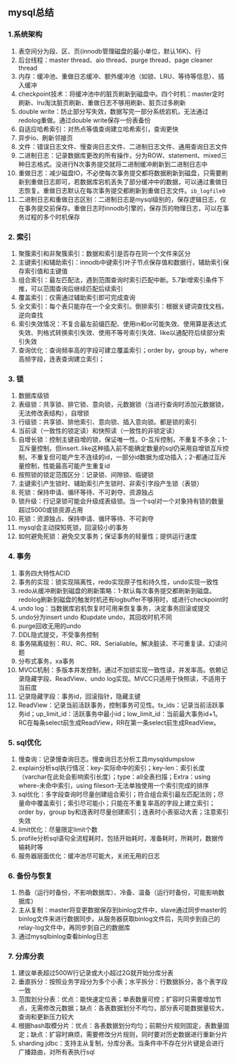## mysql总结

### 1.系统架构

1. 表空间分为段、区、页(innodb管理磁盘的最小单位，默认16K)、行
2. 后台线程：master thread、aio thread、purge thread、page cleaner thread
3. 内存：缓冲池、重做日志缓冲、额外缓冲池（如锁、LRU、等待等信息）、插入缓冲
4. checkpoint技术：将缓冲池中的脏页刷新到磁盘中。四个时机：master定时刷新、lru淘汰脏页刷新、重做日志不够用刷新、脏页过多刷新
5. double write：防止部分写失效，数据写完一部分系统宕机，无法通过redolog重做。通过double write保存一份表备份
6. 自适应哈希索引：对热点等值查询建立哈希索引，查询更快
7. 异步io、刷新邻接页
8. 文件：错误日志文件、慢查询日志文件、二进制日志文件、通用查询日志文件
9. 二进制日志：记录数据库更改的所有操作，分为ROW、statement、mixed三种日志格式。没进行N次事务提交就将二进制缓冲刷新到二进制日志中
10. 重做日志：减少磁盘IO，不必使每次事务提交都将数据刷新到磁盘，只需要刷新到重做日志即可，若数据库宕机丢失了部分缓冲中的数据，可以通过重做日志恢复。重做日志默认在每次事务提交都刷新到重做日志文件。`ib_logfile0`
11. 二进制日志和重做日志区别：二进制日志是mysql级别的，保存逻辑日志，仅在事务提交前保存。重做日志时innodb引擎的，保存页的物理日志，可以在事务过程的多个时机保存

### 2. 索引

1. 聚簇索引和非聚簇索引：数据和索引是否存在同一个文件来区分
2. 主键索引和辅助索引：innodb中键索引叶子节点保存值和数据行，辅助索引保存索引值和主键值
3. 组合索引：最左匹配法，遇到范围查询时索引匹配中断。5.7新增索引条件下推，可以范围查询后继续匹配后续索引
4. 覆盖索引：仅需通过辅助索引即可完成查询
5. 全文索引：每个表只能存在一个全文索引。倒排索引：根据关键词查找文档，逆向查找
6. 索引失效情况：不复合最左前缀匹配、使用in和or可能失效、使用算是表达式失效、列格式转换索引失效、使用不等号索引失效、like以通配符后续部分索引失效
7. 查询优化：查询频率高的字段可建立覆盖索引；order by，group by，where高频字段，连表查询建立索引；

### 3. 锁

1. 数据库级锁
2. 表级锁：共享锁、排它锁、意向锁，元数据锁（当进行查询时添加元数据锁，无法修改表结构），自增锁
3. 行级锁：共享锁、排他索引、意向锁、插入意向锁。都是锁的索引
4. 当前读（一致性的锁定读）和快照读（一致性的非锁定读）
5. 自增长锁：控制主键自增的锁，保证唯一性。0-互斥控制，不重复不多余；1-互斥量控制，但insert..like这种插入前不能确定数量的sql仍采用自增锁互斥控制，不重复但可能产生不连续的id，一部分id数据为成功插入；2-都通过互斥量控制，性能最高可能产生重复id
6. 按照锁的锁定范围区分：记录锁、间隙锁、临键锁
7. 主键索引产生锁时、辅助索引产生锁时、非索引字段产生锁（表锁）
8. 死锁：保持申请、循环等待、不可剥夺、资源独占
9. 锁升级：行记录锁可能会升级成表级锁。当一个sql对一个对象持有锁的数量超过5000或锁资源占用
10. 死锁：资源独占、保持申请、循环等待、不可剥夺
11. mysql会主动探知死锁，回滚较小的事务
12. 如何避免死锁：避免交叉事务；保证事务的轻量性；提供运行速度

### 4. 事务

1. 事务四大特性ACID
2. 事务的实现：锁实现隔离性，redo实现原子性和持久性，undo实现一致性
3. redo从缓冲刷新到磁盘的刷新策略：1-默认每次事务提交都刷新到磁盘。redolog刷新到磁盘的触发时机还有logbuffer不够用时，或进行checkpoint时
4. undo log：当数据库宕机恢复时可用来恢复事务，决定事务回滚或提交
5. undo分为insert undo 和update undo，其回收时机不同
6. purge回收无用的undo
7. DDL隐式提交，不受事务控制
8. 事务隔离级别：RU、RC、RR、Serialiable。解决脏读、不可重复读、幻读问题
9. 分布式事务，xa事务
10. MVCC机制：多版本并发控制，通过不加锁实现一致性读，并发率高。依赖记录隐藏字段、ReadView、undo log实现。MVCC只适用于快照读，不适用于当前度
11. 记录隐藏字段：事务id，回滚指针，隐藏主键
12. ReadView：记录当前活跃事务，控制事务可见性。tx_ids：记录当前活跃事务id；up_limit_id：活跃事务中最小id；low_limit_id：当前最大事务id+1。RC在每条select前生成ReadView，RR在第一条select前生成ReadView。

### 5. sql优化

1. 慢查询：记录慢查询日志。慢查询日志分析工具mysqldumpslow
2. explain分析sql执行情况：key-实际命中的索引；key-len：索引长度（varchar在此处会影响索引长度）；type：all全表扫描；Extra：using where-未命中索引，using filesort-无法单独使用一个索引完成的排序
3. sql优化：多字段查询时尽量创建组合索引；符合组合索引最左匹配法则；尽量命中覆盖索引；索引尽可能小；只能在不重复率高的字段上建立索引；order by，group by和连表时尽量创建索引；连表时小表驱动大表；注意索引失效
4. limit优化：尽量限定limit个数
5. profile分析sql语句全流程耗时，包括开始耗时，准备耗时，所耗时，数据传输耗时等
6. 服务器层面优化：缓冲池尽可能大，关闭无用的日志

### 6. 备份与恢复

1. 热备（运行时备份，不影响数据库）、冷备、温备（运行时备份，可能影响数据库）
2. 主从复制：master将变更数据保存到binlog文件中，slave通过同步master的binlog文件来进行数据同步。从服务器获取binlog文件后，先同步到自己的relay-log文件中，再同步到自己的数据库
3. 通过mysqlbinlog查看binlog日志

### 7. 分库分表

1. 建议单表超过500W行记录或大小超过2G就开始分库分表
2. 垂直拆分：按照业务字段分为多个小表；水平拆分：行数据拆分，各个表字段一致
3. 范围划分分表：优点：能快速定位表；单表数量可控；扩容时只需要增加节点，无需修改元数据；缺点：各表数据划分不均匀，部分表可能数据量较大，查询和更新压力较大
4. 根据hash取模分片：优点：各表数据划分均匀；前期分片规则固定，表数量固定；缺点：扩容时麻烦，需要修改分片规则，同时要对历史数据进行重新分片
5. sharding jdbc：支持主从复制，分库分表。当条件中不存在分片键是会进行广播路由，对所有表执行sql



